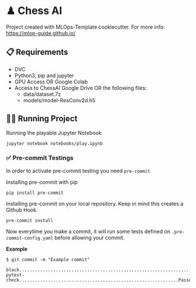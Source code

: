 # ♟ Chess AI

Project created with MLOps-Template cookiecutter. For more info: https://mlop-guide.github.io/


## 📋 Requirements

* DVC
* Python3, pip and jupyter
* GPU Access OR Google Colab
* Access to ChessAI Google Drive OR the following files:
    - data/dataset.7z
    - models/model-ResConv2d.h5

## 🏃🏻 Running Project

Running the playable Jupyter Notebook
```
jupyter notebook notebooks/play.ipynb
```

### ✅ Pre-commit Testings

In order to activate pre-commit testing you need ```pre-commit```

Installing pre-commit with pip
```
pip install pre-commit
```

Installing pre-commit on your local repository. Keep in mind this creates a Github Hook.
```
pre-commit install
```

Now everytime you make a commit, it will run some tests defined on ```.pre-commit-config.yaml``` before allowing your commit.

**Example**
```
$ git commit -m "Example commit"

black....................................................................Passed
pytest-check.............................................................Passed
```
